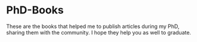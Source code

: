 # PhD-Books
These are the books that helped me to publish articles during my PhD, sharing them with the community. I hope they help you as well to graduate.
